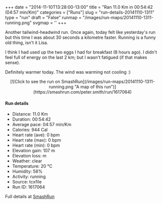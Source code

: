 +++
date = "2014-11-10T13:28:00-13:00"
title = "Ran 11.0 Km in 00:54:42 (04:57 min/Km)"
categories = ["Runs"]
slug = "run-details-20141110-1311"
type = "run"
draft = "False"
runmap = "/images/run-maps/20141110-1311-running.png"
svgmap = '<polyline points="0 56, 0 60, 2 60, 11 51, 18 48, 24 50, 27 47, 27 45, 28 45, 30 45, 34 45, 43 45, 47 47, 53 53, 53 53, 56 55, 61 56, 62 56, 66 56, 79 53, 82 51, 89 53, 92 54, 95 53, 100 49, 98 45, 97 40, 97 44, 100 48, 95 53, 92 54, 88 52, 82 52, 78 54, 68 57, 61 57, 55 54, 46 47, 43 46, 31 45, 27 45, 27 47, 23 50, 19 48, 14 49, 11 52, 10 52, 7 55">'
+++

Another tailwind-headwind run. Once again, today felt like yesterday's run but this time I was about 30 seconds a kilometre faster. Running is a funny old thing, isn't it Lisa. 

I think I had used up the two eggs I had for breakfast (8 hours ago). I didn't feel full of energy on the last 2 km; but I wasn't fatigued (if that makes sense). 

Definitely warmer today. The wind was warming not cooling :)



<!--more-->

<center>
[![Click to see the run on SmashRun](/images/run-maps/20141110-1311-running.png "A map of this run")](https://smashrun.com/peter.smith/run/1617064)
</center>

#### Run details

* Distance: 11.0 Km
* Duration: 00:54:42
* Average pace: 04:57 min/Km
* Calories: 944 Cal
* Heart rate (ave): 0 bpm
* Heart rate (max): 0 bpm
* Heart rate (min): 0 bpm
* Elevation gain: 107 m
* Elevation loss:  m
* Weather: clear
* Temperature: 20 &deg;C
* Humidity: 58%
* Activity: running
* Source: tcxfile
* Run ID: 1617064

Full details at [SmashRun](https://smashrun.com/peter.smith/run/1617064)